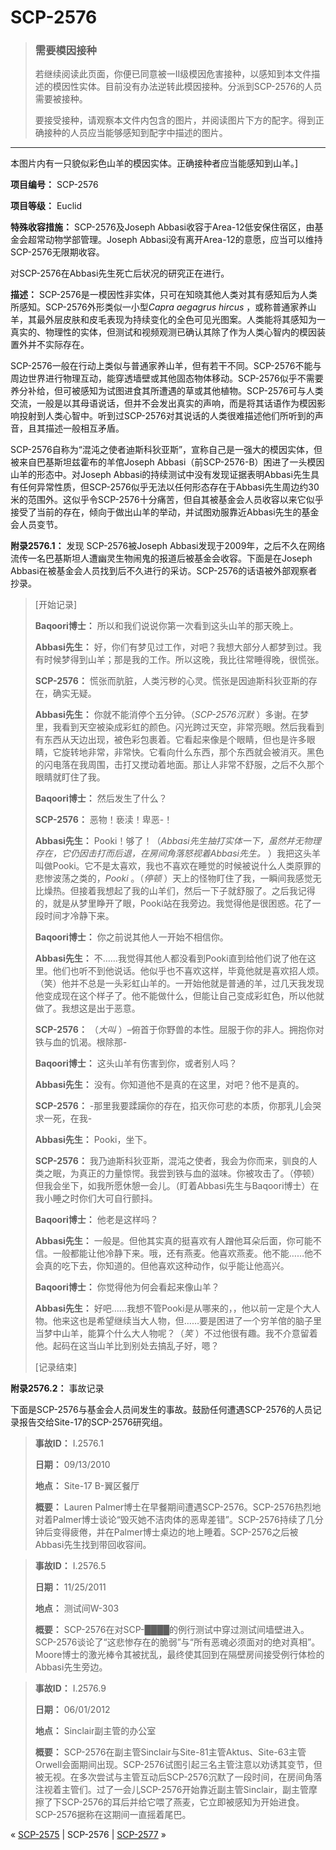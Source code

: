 # SCP-2576
                        




> ### 需要模因接种
> 
> 若继续阅读此页面，你便已同意被一II级模因危害接种，以感知到本文件描述的模因性实体。目前没有办法逆转此模因接种。分派到SCP-2576的人员需要被接种。
> 
> 要接受接种，请观察本文件内包含的图片，并阅读图片下方的配字。得到正确接种的人员应当能够感知到配字中描述的图片。
> 



---



本图片内有一只貌似彩色山羊的模因实体。正确接种者应当能感知到山羊。]



**项目编号：** SCP-2576

**项目等级：** Euclid

**特殊收容措施：** SCP-2576及Joseph Abbasi收容于Area-12低安保住宿区，由基金会超常动物学部管理。Joseph Abbasi没有离开Area-12的意愿，应当可以维持SCP-2576无限期收容。

对SCP-2576在Abbasi先生死亡后状况的研究正在进行。

**描述：** SCP-2576是一模因性非实体，只可在知晓其他人类对其有感知后为人类所感知。SCP-2576外形类似一小型*Capra aegagrus hircus* ，或称普通家养山羊，其最外层皮肤和皮毛表现为持续变化的全色可见光图案。人类能将其感知为一真实的、物理性的实体，但测试和视频观测已确认其除了作为人类心智内的模因装置外并不实际存在。

SCP-2576一般在行动上类似与普通家养山羊，但有若干不同。SCP-2576不能与周边世界进行物理互动，能穿透墙壁或其他固态物体移动。SCP-2576似乎不需要养分补给，但可被感知为试图进食其所遭遇的草或其他植物。SCP-2576可与人类交流，一般是以其母语说话，但并不会发出真实的声响，而是将其话语作为模因影响投射到人类心智中。听到过SCP-2576对其说话的人类很难描述他们所听到的声音，且其描述一般相互矛盾。

SCP-2576自称为“混沌之使者迪斯科狄亚斯”，宣称自己是一强大的模因实体，但被来自巴基斯坦兹霍布的羊倌Joseph Abbasi（前SCP-2576-B）困进了一头模因山羊的形态中。对Joseph Abbasi的持续测试中没有发现证据表明Abbasi先生具有任何异常性质，但SCP-2576似乎无法以任何形态存在于Abbasi先生周边约30米的范围外。这似乎令SCP-2576十分痛苦，但自其被基金会人员收容以来它似乎接受了当前的存在，倾向于做出山羊的举动，并试图劝服靠近Abbasi先生的基金会人员变节。

**附录2576.1：** 发现
SCP-2576被Joseph Abbasi发现于2009年，之后不久在网络流传一名巴基斯坦人遭幽灵生物闹鬼的报道后被基金会收容。下面是在Joseph Abbasi在被基金会人员找到后不久进行的采访。SCP-2576的话语被外部观察者抄录。


> [开始记录]
> 
> **Baqoori博士：** 所以和我们说说你第一次看到这头山羊的那天晚上。
> 
> **Abbasi先生：** 好，你们有梦见过工作，对吧？我想大部分人都梦到过。我有时候梦得到山羊；那是我的工作。所以这晚，我比往常睡得晚，很慌张。
> 
> **SCP-2576：** 慌张而肮脏，人类污秽的心灵。慌张是因迪斯科狄亚斯的存在，确实无疑。
> 
> **Abbasi先生：** 你就不能消停个五分钟。（*SCP-2576沉默* ）多谢。在梦里，我看到天空被染成彩虹的颜色。闪光跨过天空，非常亮眼。然后我看到有东西从天边出现，被色彩包裹着。它看起来像是个眼睛，但也是许多眼睛，它旋转地非常，非常快。它看向什么东西，那个东西就会被消灭。黑色的闪电落在我周围，击打又搅动着地面。那让人非常不舒服，之后不久那个眼睛就盯住了我。
> 
> **Baqoori博士：** 然后发生了什么？
> 
> **SCP-2576：** 恶物！亵渎！卑恶-！
> 
> **Abbasi先生：** Pooki！够了！（*Abbasi先生抽打实体一下，虽然并无物理存在，它仍因击打而后退，在房间角落怒视着Abbasi先生。* ）我把这头羊叫做Pooki。它不是太喜欢，我也不喜欢在睡觉的时候被说什么人类原罪的悲惨波荡之类的，*Pooki* 。（*停顿* ）天上的怪物盯住了我，一瞬间我感觉无比燥热。但接着我想起了我的山羊们，然后一下子就舒服了。之后我记得的，就是从梦里睁开了眼，Pooki站在我旁边。我觉得他是很困惑。花了一段时间才冷静下来。
> 
> **Baqoori博士：** 你之前说其他人一开始不相信你。
> 
> **Abbasi先生：** 不……我觉得其他人都没看到Pooki直到给他们说了他在这里。他们也听不到他说话。他似乎也不喜欢这样，毕竟他就是喜欢招人烦。（笑）他并不总是一头彩虹山羊的。一开始他就是普通的羊，过几天我发现他变成现在这个样子了。他不能做什么，但能让自己变成彩虹色，所以他就做了。我想这是出于恶意。
> 
> **SCP-2576：** （*大叫* ）–俯首于你野兽的本性。屈服于你的非人。拥抱你对铁与血的饥渴。根除那-
> 
> **Baqoori博士：** 这头山羊有伤害到你，或者别人吗？
> 
> **Abbasi先生：** 没有。你知道他不是真的在这里，对吧？他不是真的。
> 
> **SCP-2576：** -那里我要蹂躏你的存在，掐灭你可悲的本质，你那乳儿会哭求一死，在我-
> 
> **Abbasi先生：** Pooki，坐下。
> 
> **SCP-2576：** 我乃迪斯科狄亚斯，混沌之使者，我会为你而来，驯良的人类之眠，为真正的力量惊愕。我尝到铁与血的滋味。你被攻击了。（停顿）但我会坐下，如我所愿休憩一会儿。（盯着Abbasi先生与Baqoori博士）在我小睡之时你们大可自行颤抖。
> 
> **Baqoori博士：** 他老是这样吗？
> 
> **Abbasi先生：** 一般是。但他其实真的挺喜欢有人蹭他耳朵后面，你可能不信。一般都能让他冷静下来。哦，还有燕麦。他喜欢燕麦。他不能……他不会真的吃下去，你知道的。但他喜欢这种动作，似乎能让他高兴。
> 
> **Baqoori博士：** 你觉得他为何会看起来像山羊？
> 
> **Abbasi先生：** 好吧……我想不管Pooki是从哪来的，，他以前一定是个大人物。他来这也是希望继续当大人物，但……要是困进了一个穷羊倌的脑子里当梦中山羊，能算个什么大人物呢？（*笑* ）不过他很有趣。我不介意留着他。起码在这当山羊比到别处去搞乱子好，嗯？
> 
> [记录结束]
> 

**附录2576.2：** 事故记录

下面是SCP-2576与基金会人员间发生的事故。鼓励任何遭遇SCP-2576的人员记录报告交给Site-17的SCP-2576研究组。


> **事故ID：** I.2576.1
> 
> **日期：** 09/13/2010
> 
> **地点：** Site-17 B-翼区餐厅
> 
> **概要：** Lauren Palmer博士在早餐期间遭遇SCP-2576。SCP-2576热烈地对着Palmer博士谈论“毁灭她不洁肉体的恶卑差错”。SCP-2576持续了几分钟后变得疲倦，并在Palmer博士桌边的地上睡着。SCP-2576之后被Abbasi先生找到带回收容间。
> 


> **事故ID：** I.2576.5
> 
> **日期：** 11/25/2011
> 
> **地点：** 测试间W-303
> 
> **概要：** SCP-2576在对SCP-████的例行测试中穿过测试间墙壁进入。SCP-2576谈论了“这悲惨存在的脆弱”与“所有恶魂必须面对的绝对真相”。Moore博士的激光棒令其被扰乱，最终使其回到在隔壁房间接受例行体检的Abbasi先生旁边。
> 


> **事故ID：** I.2576.9
> 
> **日期：** 06/01/2012
> 
> **地点：** Sinclair副主管的办公室
> 
> **概要：** SCP-2576在副主管Sinclair与Site-81主管Aktus、Site-63主管Orwell会面期间出现。SCP-2576试图引起三名主管注意以劝诱其变节，但被无视。在多次尝试与主管互动后SCP-2576沉默了一段时间，在房间角落注视着主管们。过了一会儿SCP-2576开始靠近副主管Sinclair，副主管摩擦了下SCP-2576的耳后并给它喂了燕麦，它立即被感知为开始进食。SCP-2576据称在这期间一直摇着尾巴。
> 



« [SCP-2575](/scp-2575) | SCP-2576 | <a shape='rect' class='newpage' href='/scp-2577'>SCP-2577</a> »





                    